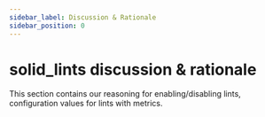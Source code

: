 ```yaml
---
sidebar_label: Discussion & Rationale
sidebar_position: 0
---
```


# solid_lints discussion & rationale

This section contains our reasoning for enabling/disabling lints, 
configuration values for lints with metrics.

